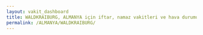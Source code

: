 ```yaml
---
layout: vakit_dashboard
title: WALDKRAIBURG, ALMANYA için iftar, namaz vakitleri ve hava durumu - ilçe/eyalet seç
permalink: /ALMANYA/WALDKRAIBURG/
---
```


<script type="text/javascript">
  var GLOBAL_COUNTRY = 'ALMANYA';
  var GLOBAL_CITY = 'WALDKRAIBURG';
  var GLOBAL_STATE = '';
  var lat = 72;
  var lon = 21;
</script>
